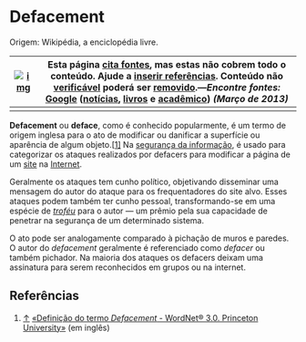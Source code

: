 # Defacement

Origem: Wikipédia, a enciclopédia livre.

| [![img](https://upload.wikimedia.org/wikipedia/commons/thumb/9/99/Question_book-new.svg/50px-Question_book-new.svg.png)](https://pt.wikipedia.org/wiki/Ficheiro:Question_book-new.svg) | Esta página [cita fontes](https://pt.wikipedia.org/wiki/Wikipédia:Livro_de_estilo/Cite_as_fontes), mas estas **não cobrem todo o conteúdo**. Ajude a [inserir referências](https://pt.wikipedia.org/wiki/Wikipédia:Livro_de_estilo/Referências_e_notas_de_rodapé). Conteúdo não [verificável](https://pt.wikipedia.org/wiki/Wikipédia:Verificabilidade) poderá ser [removido](https://pt.wikipedia.org/wiki/Wikipédia:Verificabilidade#Política_de_verificabilidade).—*Encontre fontes:* [Google](https://www.google.com/search?as_eq=wikipedia&as_epq=Defacement) ([notícias](https://www.google.com/search?hl=pt&tbm=nws&q=Defacement&oq=Defacement), [livros](http://books.google.com/books?&as_brr=0&as_epq=Defacement) e [acadêmico](https://scholar.google.com.br/scholar?hl=pt&q=Defacement)) *(Março de 2013)* |
| ------------------------------------------------------------ | ------------------------------------------------------------ |
|                                                              |                                                              |

**Defacement** ou **deface**, como é conhecido popularmente, é um termo de origem inglesa para o ato de modificar ou danificar a superfície ou aparência de algum objeto.[[1\]](https://pt.wikipedia.org/wiki/Defacement#cite_note-1) Na [segurança da informação](https://pt.wikipedia.org/wiki/Segurança_da_informação), é usado para categorizar os ataques realizados por defacers para modificar a página de um [site](https://pt.wikipedia.org/wiki/Site) na [Internet](https://pt.wikipedia.org/wiki/Internet).

Geralmente os ataques tem cunho político, objetivando disseminar uma mensagem do autor do ataque para os frequentadores do site alvo. Esses ataques podem também ter cunho pessoal, transformando-se em uma espécie de *[troféu](https://pt.wikipedia.org/wiki/Troféu)* para o autor — um prêmio pela sua capacidade de penetrar na segurança de um determinado sistema.

O ato pode ser analogamente comparado à pichação de muros e paredes. O autor do *defacement* geralmente é referenciado como *defacer* ou também pichador. Na maioria dos ataques os defacers deixam uma assinatura para serem reconhecidos em grupos ou na internet.

## Referências

1. [↑](https://pt.wikipedia.org/wiki/Defacement#cite_ref-1) [«Definição do termo *Defacement* - WordNet® 3.0. Princeton University»](http://dictionary.reference.com/browse/defacement) (em inglês)